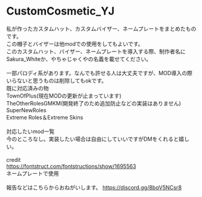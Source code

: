 # CustomCosmetic_YJ<br>
私が作ったカスタムハット、カスタムバイザー、ネームプレートをまとめたものです。<br>
この帽子とバイザーは他modでの使用をしてもよいです。<br>
このカスタムハット、バイザー、ネームプレートを導入する際、制作者名にSakura_Whiteか、やちゃじゃくやの名義を載せてください。<br>
<br>
一部パロディ系があります。なんでも許せる人は大丈夫ですが、MOD導入の際いらないと思うものは削除してもokです。
<br>
既に対応済みの物<br>
TownOfPlus(現在MODの更新が止まっています)<br>
TheOtherRolesGMKM(開発終了のため追加防止などの実装はありません)<br>
SuperNewRoles<br>
Extreme Roles＆Extreme Skins<br>
<br>
対応したいmod一覧<br>
今のところなし。実装したい場合は自由にしていいですがDMをくれると嬉しい。<br>
<br>
credit<br>
https://fontstruct.com/fontstructions/show/1695563<br>
ネームプレートで使用<br>
<br>
報告などはこちらからおねがいします。
https://discord.gg/8bqV5NCsr8
